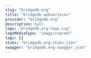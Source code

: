 ```yaml
---
slug: "bridgedb-org"
title: "bridgedb webservices"
provider: "bridgedb.org"
description: null
logo: "bridgedb.org-logo.svg"
logoMediaType: "image/svg+xml"
tags: []
stubs: "bridgedb.org-stubs.json"
swagger: "bridgedb.org-swagger.json"
---
```

